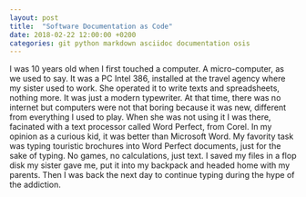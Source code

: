```yaml
---
layout: post
title:  "Software Documentation as Code"
date: 2018-02-22 12:00:00 +0200
categories: git python markdown asciidoc documentation osis
---
```


I was 10 years old when I first touched a computer. A micro-computer, as we used to say. It was a PC Intel 386, installed at the travel agency where my sister used to work. She operated it to write texts and spreadsheets, nothing more. It was just a modern typewriter. At that time, there was no internet but computers were not that boring because it was new, different from everything I used to play. When she was not using it I was there, facinated with a text processor called Word Perfect, from Corel. In my opinion as a curious kid, it was better than Microsoft Word. My favority task was typing touristic brochures into Word Perfect documents, just for the sake of typing. No games, no calculations, just text. I saved my files in a flop disk my sister gave me, put it into my backpack and headed home with my parents. Then I was back the next day to continue typing during the hype of the addiction. 

